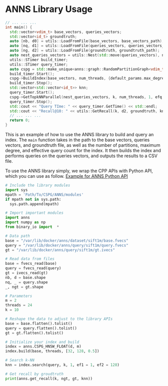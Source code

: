 # ANNS Library Usage

```c++
// ... ... ...
int main() {
  std::vector<vdim_t> base_vectors, queries_vectors;
  std::vector<id_t> groundtruth;
  auto [nb, d0] = utils::LoadFromFile(base_vectors, base_vectors_path);
  auto [nq, d1] = utils::LoadFromFile(queries_vectors, queries_vectors_path);
  auto [ng, d2] = utils::LoadFromFile(groundtruth, groundtruth_path);
  auto nest_queries_vectors = utils::Nest(std::move(queries_vectors), nq, d1);
  utils::STimer build_timer;
  utils::STimer query_timer;
  auto cspg = std::make_unique<anns::graph::RandomPartitionGraph<vdim_t, subgraph_t>> (d0, part);
  build_timer.Start();
  cspg->BuildIndex(base_vectors, num_threads, {default_params.max_degree, default_params.efc, default_params.dedup});
  build_timer.Stop();
  std::vector<std::vector<id_t>> knn;
  query_timer.Start();
  cspg->GetTopkNNParallel(nest_queries_vectors, k, num_threads, 1, efq, knn);
  query_timer.Stop();
  std::cout << "Query TIme: " << query_timer.GetTime() << std::endl;
  std::cout << "Recall@10: " << utils::GetRecall(k, d2, groundtruth, knn) << std::endl;
  // ... ... ...
  return 0;
}
```

This is an example of how to use the ANNS library to build and query an index. The `main` function takes in the path to the base vectors, queries vectors, and groundtruth file, as well as the number of partitions, maximum degree, and effective query count for the index. It then builds the index and performs queries on the queries vectors, and outputs the results to a CSV file.

To use the ANNS library simply, we wrap the CPP APIs with Python API, which you can use as follow. [Example for ANNS Python API](test_anns.ipynb)

```python
# Include the library modules
import sys
mpath = 'Path/To/CSPG/ANNS/modules'
if mpath not in sys.path:
  sys.path.append(mpath)

# Import important modules
import anns
import numpy as np
from binary_io import  *

# Data path
base = "/var/lib/docker/anns/dataset/sift1m/base.fvecs"
query = "/var/lib/docker/anns/query/sift1m/query.fvecs"
gt = "/var/lib/docker/anns/query/sift1m/gt.ivecs"

# Read data from files
base = fvecs_read(base)
query = fvecs_read(query)
gt = ivecs_read(gt)
nb, d = base.shape
nq, _ = query.shape
_, ngt = gt.shape

# Parameters
m = 2
threads = 24
k = 10

# Reshape the data to adjust to the library APIs
base = base.flatten().tolist()
query = query.flatten().tolist()
gt = gt.flatten().tolist()

# Initialize your index and build
index = anns.CSPG_HNSW_FLOAT(d, m)
index.build(base, threads, [32, 128, 0.5])

# Search k-NN
knn = index.search(query, k, 1, ef1 = 1, ef2 = 128)

# Get recall by groudtruth
print(anns.get_recall(k, ngt, gt, knn))
```
